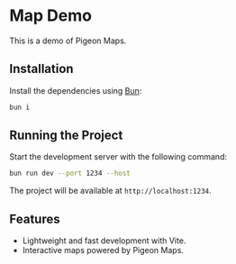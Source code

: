 # Map Demo

This is a demo of Pigeon Maps.

## Installation

Install the dependencies using [Bun](https://bun.sh/):

```bash
bun i
```

## Running the Project

Start the development server with the following command:

```bash
bun run dev --port 1234 --host
```

The project will be available at `http://localhost:1234`.

## Features

- Lightweight and fast development with Vite.
- Interactive maps powered by Pigeon Maps.
